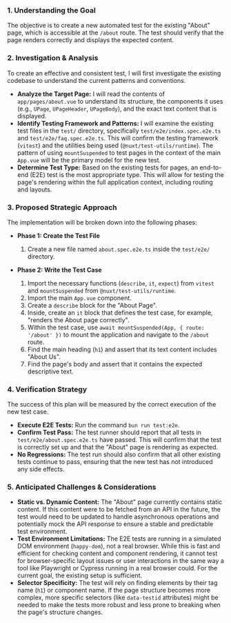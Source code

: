 ### 1. Understanding the Goal

The objective is to create a new automated test for the existing "About" page, which is accessible at the `/about` route. The test should verify that the page renders correctly and displays the expected content.

### 2. Investigation & Analysis

To create an effective and consistent test, I will first investigate the existing codebase to understand the current patterns and conventions.

*   **Analyze the Target Page:** I will read the contents of `app/pages/about.vue` to understand its structure, the components it uses (e.g., `UPage`, `UPageHeader`, `UPageBody`), and the exact text content that is displayed.
*   **Identify Testing Framework and Patterns:** I will examine the existing test files in the `test/` directory, specifically `test/e2e/index.spec.e2e.ts` and `test/e2e/faq.spec.e2e.ts`. This will confirm the testing framework (`vitest`) and the utilities being used (`@nuxt/test-utils/runtime`). The pattern of using `mountSuspended` to test pages in the context of the main `App.vue` will be the primary model for the new test.
*   **Determine Test Type:** Based on the existing tests for pages, an end-to-end (E2E) test is the most appropriate type. This will allow for testing the page's rendering within the full application context, including routing and layouts.

### 3. Proposed Strategic Approach

The implementation will be broken down into the following phases:

*   **Phase 1: Create the Test File**
    1.  Create a new file named `about.spec.e2e.ts` inside the `test/e2e/` directory.

*   **Phase 2: Write the Test Case**
    1.  Import the necessary functions (`describe`, `it`, `expect`) from `vitest` and `mountSuspended` from `@nuxt/test-utils/runtime`.
    2.  Import the main `App.vue` component.
    3.  Create a `describe` block for the "About Page".
    4.  Inside, create an `it` block that defines the test case, for example, "renders the About page correctly".
    5.  Within the test case, use `await mountSuspended(App, { route: '/about' })` to mount the application and navigate to the `/about` route.
    6.  Find the main heading (`h1`) and assert that its text content includes "About Us".
    7.  Find the page's body and assert that it contains the expected descriptive text.

### 4. Verification Strategy

The success of this plan will be measured by the correct execution of the new test case.

*   **Execute E2E Tests:** Run the command `bun run test:e2e`.
*   **Confirm Test Pass:** The test runner should report that all tests in `test/e2e/about.spec.e2e.ts` have passed. This will confirm that the test is correctly set up and that the "About" page is rendering as expected.
*   **No Regressions:** The test run should also confirm that all other existing tests continue to pass, ensuring that the new test has not introduced any side effects.

### 5. Anticipated Challenges & Considerations

*   **Static vs. Dynamic Content:** The "About" page currently contains static content. If this content were to be fetched from an API in the future, the test would need to be updated to handle asynchronous operations and potentially mock the API response to ensure a stable and predictable test environment.
*   **Test Environment Limitations:** The E2E tests are running in a simulated DOM environment (`happy-dom`), not a real browser. While this is fast and efficient for checking content and component rendering, it cannot test for browser-specific layout issues or user interactions in the same way a tool like Playwright or Cypress running in a real browser could. For the current goal, the existing setup is sufficient.
*   **Selector Specificity:** The test will rely on finding elements by their tag name (`h1`) or component name. If the page structure becomes more complex, more specific selectors (like `data-testid` attributes) might be needed to make the tests more robust and less prone to breaking when the page's structure changes.